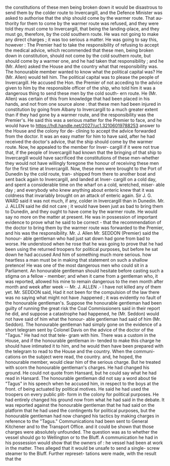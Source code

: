 the constitutions of these men being broken down it would be disastrous to send them by the colder route to Invercargill, and the Defence Minister was asked to authorise that the ship should come by the warmer route. That au- thority for them to come by the warmer route was refused, and they were told they must come to Invercargill, that being the landing-place, and they must go, therefore, by the cold southern route. He was not going to make any direct charges ; it was too serious a matter. He was going to say this, however : The Premier had to take the responsibility of refusing to accept the medical advice, which recommended that these men, being broken down in constitution, should not come by the cold southern route, but should come by a warmer one, and he had taken that responsibility ; and he (Mr. Allen) asked the House and the country what that responsibility was. The honourable member wanted to know what the political capital was? He (Mr. Allen) would tell him. The political capital was to please the people of Invercargill. He accused the Hon. the Premier of not acceding to the advice given to him by the responsible officer of the ship, who told him it was a dangerous thing to send these men by the cold south- ern route. He (Mr. Allen) was certain of this from knowledge that had been placed in his hands, and not from one source alone : that these men had been injured in constitution by going from Albany to Invercargill to a much greater extent than if they had gone by a warmer route, and the responsibility was the Premier's. He said this was a serious matter for the Premier to face, and he would have to https://hdl.handle.net/2027/uc1.32106019788253 answer to the House and the colony for de- clining to accept the advice forwarded from the doctor. It was an easy matter for him to have said, after he had received the doctor's advice, that the ship should come by the warmer route. Now, he appealed to the member for Inver- cargill if it were not true that, if the people of Invercargill had known that the bringing of that ship to Invercargill would have sacrificed the constitutions of these men-whether they would not have willingly foregone the honour of receiving these men for the first time at Invercargill. Now, these men were brought to the Port of Dunedin by the cold route, tran- shipped from there to another boat and sent back again to Invercargill, and landed at Inver- cargill on a cold day, and spent a considerable time on the wharf on a cold, wretched, miser- able day ; and everybody who knew anything about enteric knew that it was coldness that invariably brought on an attack of enteric again. Sir J. G. WARD said it was not much, if any, colder in Invercargill than in Dunedin. Mr. J. ALLEN said he did not care ; it would have been just as bad to bring them to Dunedin, and they ought to have come by the warmer route. He would say no more on the matter at present. He was in possession of important evidence to prove what he said to be correct - that the recommendation of the doctor to bring them by the warmer route was forwarded to the Premier, and his was the responsibility. Mr. J. Allen Mr. SEDDON (Premier) said the honour- able gentleman who had just sat down had gone from bad to worse. He understood when he rose that he was going to prove that he had been using the returned troopers for political purposes, but before he sat down he had accused And him of something much more serious. how heartless a man must be in making that statement on such a shallow pretence! He was one of the most dangerous men who could sit in a Parliament. An honourable gentleman should hesitate before casting such a stigma on a fellow - member; and when it came from a gentleman who, it was reported, allowed his mine to remain dangerous to the men month after month and week after week -- Mr. J. ALLEN .- I have not killed any of them yet. Mr. SEDDON said, Had it not been for the compulsion of the law there was no saying what might not have .happened ; it was evidently no fault of the honourable gentleman's. Suppose the honourable gentleman had been guilty of running the great risk the Coal Commissioners said in their report he did, and suppose a catastrophe had happened, he (Mr. Seddon) would not have said of him what the honour- able gentleman had said of him (Mr. Seddon). The honourable gentleman had simply gone on the evidence of a short telegram sent by Colonel Davis on the advice of the doctor of the "Tagus." He had not that tele- gram with him. There was a custom in the House, and if the honourable gentleman in- tended to make this charge he should have intimated it to him, and he would then have been prepared with the telegram to read to the House and the country. When the communi- cations on the subject were read, the country. and, he hoped, the honourable member, would clear him of the serious charge. But he treated with scorn the honourable gentleman's charges. He had changed his ground. He could not quote from Hansard, but he could say what he had read in Hansard. The honourable gentleman did not say a word about tie "Tagus" in his speech when he accused him, in respect to the boys at the front. cf being actuated by political motives. He said he had used the troopers on every public plit- form in the colony for political purposes. He had entirely changed his ground now from what he had said in the debate. It was reported against the honourable gentleman that he had said on the platform that he had used the contingents for political purposes, but the honourable gentleman had now changed his tactics by making charges in reference to the "Tagus." Communications had been sent to General Kitchener and to the Transport Office. and it could be shown that those charges were absolutely unfounded. The question was as to whether the vessel should go to Wellington or to the Bluff. A communication he had in his possession would show that the owners of : he vessel had been at work in the matter. Thes alleged that it would be unsafe to send a single- screw steamer to the Bluff. Further represet- tations were made, with the result that the 